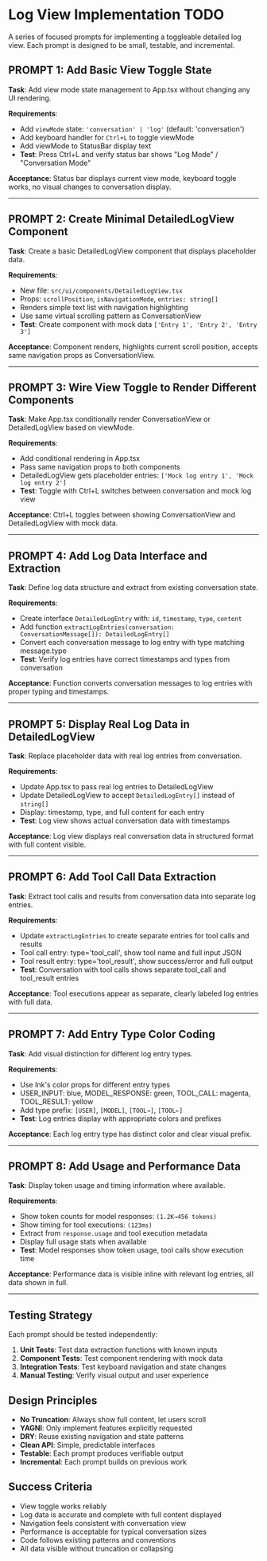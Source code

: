 # Log View Implementation TODO

A series of focused prompts for implementing a toggleable detailed log view. Each prompt is designed to be small, testable, and incremental.

## PROMPT 1: Add Basic View Toggle State

**Task**: Add view mode state management to App.tsx without changing any UI rendering.

**Requirements**:
- Add `viewMode` state: `'conversation' | 'log'` (default: 'conversation')
- Add keyboard handler for `Ctrl+L` to toggle viewMode
- Add viewMode to StatusBar display text
- **Test**: Press Ctrl+L and verify status bar shows "Log Mode" / "Conversation Mode"

**Acceptance**: Status bar displays current view mode, keyboard toggle works, no visual changes to conversation display.

---

## PROMPT 2: Create Minimal DetailedLogView Component

**Task**: Create a basic DetailedLogView component that displays placeholder data.

**Requirements**:
- New file: `src/ui/components/DetailedLogView.tsx`
- Props: `scrollPosition`, `isNavigationMode`, `entries: string[]`
- Renders simple text list with navigation highlighting
- Use same virtual scrolling pattern as ConversationView
- **Test**: Create component with mock data `['Entry 1', 'Entry 2', 'Entry 3']`

**Acceptance**: Component renders, highlights current scroll position, accepts same navigation props as ConversationView.

---

## PROMPT 3: Wire View Toggle to Render Different Components

**Task**: Make App.tsx conditionally render ConversationView or DetailedLogView based on viewMode.

**Requirements**:
- Add conditional rendering in App.tsx
- Pass same navigation props to both components
- DetailedLogView gets placeholder entries: `['Mock log entry 1', 'Mock log entry 2']`
- **Test**: Toggle with Ctrl+L switches between conversation and mock log view

**Acceptance**: Ctrl+L toggles between showing ConversationView and DetailedLogView with mock data.

---

## PROMPT 4: Add Log Data Interface and Extraction

**Task**: Define log data structure and extract from existing conversation state.

**Requirements**:
- Create interface `DetailedLogEntry` with: `id`, `timestamp`, `type`, `content`
- Add function `extractLogEntries(conversation: ConversationMessage[]): DetailedLogEntry[]`
- Convert each conversation message to log entry with type matching message.type
- **Test**: Verify log entries have correct timestamps and types from conversation

**Acceptance**: Function converts conversation messages to log entries with proper typing and timestamps.

---

## PROMPT 5: Display Real Log Data in DetailedLogView

**Task**: Replace placeholder data with real log entries from conversation.

**Requirements**:
- Update App.tsx to pass real log entries to DetailedLogView
- Update DetailedLogView to accept `DetailedLogEntry[]` instead of `string[]`
- Display: timestamp, type, and full content for each entry
- **Test**: Log view shows actual conversation data with timestamps

**Acceptance**: Log view displays real conversation data in structured format with full content visible.

---

## PROMPT 6: Add Tool Call Data Extraction

**Task**: Extract tool calls and results from conversation data into separate log entries.

**Requirements**:
- Update `extractLogEntries` to create separate entries for tool calls and results
- Tool call entry: type='tool_call', show tool name and full input JSON
- Tool result entry: type='tool_result', show success/error and full output
- **Test**: Conversation with tool calls shows separate tool_call and tool_result entries

**Acceptance**: Tool executions appear as separate, clearly labeled log entries with full data.

---

## PROMPT 7: Add Entry Type Color Coding

**Task**: Add visual distinction for different log entry types.

**Requirements**:
- Use Ink's color props for different entry types
- USER_INPUT: blue, MODEL_RESPONSE: green, TOOL_CALL: magenta, TOOL_RESULT: yellow
- Add type prefix: `[USER]`, `[MODEL]`, `[TOOL→]`, `[TOOL←]`
- **Test**: Log entries display with appropriate colors and prefixes

**Acceptance**: Each log entry type has distinct color and clear visual prefix.

---

## PROMPT 8: Add Usage and Performance Data

**Task**: Display token usage and timing information where available.

**Requirements**:
- Show token counts for model responses: `(1.2K→456 tokens)`
- Show timing for tool executions: `(123ms)`
- Extract from `response.usage` and tool execution metadata
- Display full usage stats when available
- **Test**: Model responses show token usage, tool calls show execution time

**Acceptance**: Performance data is visible inline with relevant log entries, all data shown in full.

---

## Testing Strategy

Each prompt should be tested independently:

1. **Unit Tests**: Test data extraction functions with known inputs
2. **Component Tests**: Test component rendering with mock data
3. **Integration Tests**: Test keyboard navigation and state changes
4. **Manual Testing**: Verify visual output and user experience

## Design Principles

- **No Truncation**: Always show full content, let users scroll
- **YAGNI**: Only implement features explicitly requested
- **DRY**: Reuse existing navigation and state patterns
- **Clean API**: Simple, predictable interfaces
- **Testable**: Each prompt produces verifiable output
- **Incremental**: Each prompt builds on previous work

## Success Criteria

- View toggle works reliably
- Log data is accurate and complete with full content displayed
- Navigation feels consistent with conversation view
- Performance is acceptable for typical conversation sizes
- Code follows existing patterns and conventions
- All data visible without truncation or collapsing